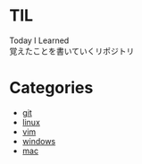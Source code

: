 # TIL
Today I Learned  
覚えたことを書いていくリポジトリ  
# Categories
- [git](https://github.com/mizukichi3/til/tree/master/git)
- [linux](https://github.com/mizukichi3/til/tree/master/linux)
- [vim](https://github.com/mizukichi3/til/tree/master/vim)  
- [windows](https://github.com/mizukichi3/til/tree/master/windows)  
- [mac](https://github.com/mizukichi3/til/tree/master/mac)
